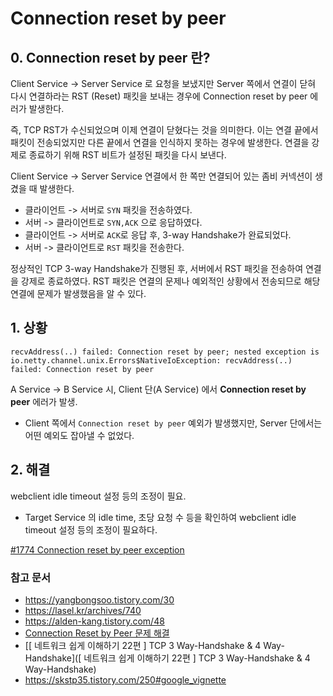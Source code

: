 # **Connection reset by peer**

## 0. Connection reset by peer 란? 

Client Service -> Server Service 로 요청을 보냈지만 Server 쪽에서 연결이 닫혀 다시 연결하라는 RST (Reset) 패킷을 보내는 경우에 Connection reset by peer 에러가 발생한다.

즉, TCP RST가 수신되었으며 이제 연결이 닫혔다는 것을 의미한다. 이는 연결 끝에서 패킷이 전송되었지만 다른 끝에서 연결을 인식하지 못하는 경우에 발생한다. 연결을 강제로 종료하기 위해 RST 비트가 설정된 패킷을 다시 보낸다.

Client Service -> Server Service 연결에서 한 쪽만 연결되어 있는 좀비 커넥션이 생겼을 때 발생한다.

- 클라이언트 -> 서버로 `SYN` 패킷을 전송하였다.
- 서버 -> 클라이언트로 `SYN,ACK` 으로 응답하였다.
- 클라이언트 -> 서버로 `ACK`로 응답 후, 3-way Handshake가 완료되었다.
- 서버 -> 클라이언트로 `RST` 패킷을 전송한다.

정상적인 TCP 3-way Handshake가 진행된 후, 서버에서 RST 패킷을 전송하여 연결을 강제로 종료하였다. RST 패킷은 연결의 문제나 예외적인 상황에서 전송되므로 해당 연결에 문제가 발생했음을 알 수 있다.



## 1. 상황

~~~
recvAddress(..) failed: Connection reset by peer; nested exception is io.netty.channel.unix.Errors$NativeIoException: recvAddress(..) failed: Connection reset by peer
~~~

A Service -> B Service 시, Client 단(A Service) 에서 **Connection reset by peer** 에러가 발생.

- Client 쪽에서 `Connection reset by peer` 예외가 발생했지만, Server 단에서는 어떤 예외도 잡아낼 수 없었다.



## 2. 해결

webclient idle timeout 설정 등의 조정이 필요.

- Target Service 의 idle time, 초당 요청 수 등을 확인하여 webclient idle timeout 설정 등의 조정이 필요하다.

[#1774 Connection reset by peer exception](https://github.com/reactor/reactor-netty/issues/1774)



### 참고 문서

- <https://yangbongsoo.tistory.com/30>
- <https://lasel.kr/archives/740>
- <https://alden-kang.tistory.com/48>
- [Connection Reset by Peer 문제 해결](https://velog.io/@youngerjesus/Connection-Reset-by-Peer-%EB%AC%B8%EC%A0%9C-%ED%95%B4%EA%B2%B0)
- [[ 네트워크 쉽게 이해하기 22편 ] TCP 3 Way-Handshake & 4 Way-Handshake]([ 네트워크 쉽게 이해하기 22편 ] TCP 3 Way-Handshake & 4 Way-Handshake)
- https://skstp35.tistory.com/250#google_vignette